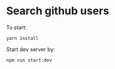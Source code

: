 # Search github users

To start:

```yarn install```

Start dev server by:

```npm run start:dev```

